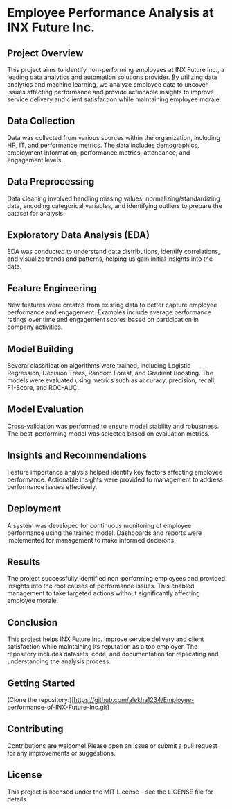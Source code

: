 # Employee Performance Analysis at INX Future Inc.

## Project Overview
This project aims to identify non-performing employees at INX Future Inc., a leading data analytics and automation solutions provider. By utilizing data analytics and machine learning, we analyze employee data to uncover issues affecting performance and provide actionable insights to improve service delivery and client satisfaction while maintaining employee morale.


## Data Collection
Data was collected from various sources within the organization, including HR, IT, and performance metrics. The data includes demographics, employment information, performance metrics, attendance, and engagement levels.

## Data Preprocessing
Data cleaning involved handling missing values, normalizing/standardizing data, encoding categorical variables, and identifying outliers to prepare the dataset for analysis.

## Exploratory Data Analysis (EDA)
EDA was conducted to understand data distributions, identify correlations, and visualize trends and patterns, helping us gain initial insights into the data.

## Feature Engineering
New features were created from existing data to better capture employee performance and engagement. Examples include average performance ratings over time and engagement scores based on participation in company activities.

## Model Building
Several classification algorithms were trained, including Logistic Regression, Decision Trees, Random Forest, and Gradient Boosting. The models were evaluated using metrics such as accuracy, precision, recall, F1-Score, and ROC-AUC.

## Model Evaluation
Cross-validation was performed to ensure model stability and robustness. The best-performing model was selected based on evaluation metrics.

## Insights and Recommendations
Feature importance analysis helped identify key factors affecting employee performance. Actionable insights were provided to management to address performance issues effectively.

## Deployment
A system was developed for continuous monitoring of employee performance using the trained model. Dashboards and reports were implemented for management to make informed decisions.

## Results
The project successfully identified non-performing employees and provided insights into the root causes of performance issues. This enabled management to take targeted actions without significantly affecting employee morale.

## Conclusion
This project helps INX Future Inc. improve service delivery and client satisfaction while maintaining its reputation as a top employer. The repository includes datasets, code, and documentation for replicating and understanding the analysis process.


## Getting Started
(Clone the repository:)[https://github.com/alekha1234/Employee-performance-of-INX-Future-Inc.git]

## Contributing
Contributions are welcome! Please open an issue or submit a pull request for any improvements or suggestions.

## License
This project is licensed under the MIT License - see the LICENSE file for details.
